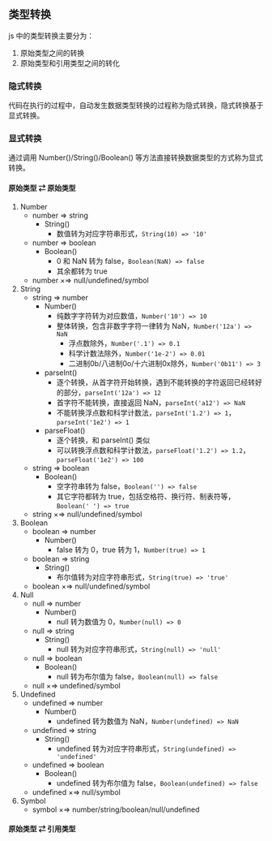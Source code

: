## 类型转换

js 中的类型转换主要分为：

1. 原始类型之间的转换
2. 原始类型和引用类型之间的转化

### 隐式转换

代码在执行的过程中，自动发生数据类型转换的过程称为隐式转换，隐式转换基于显式转换。

### 显式转换

通过调用 Number()/String()/Boolean() 等方法直接转换数据类型的方式称为显式转换。

#### 原始类型 ⇄ 原始类型

1. Number
   - number => string
     - String()
       - 数值转为对应字符串形式，`String(10) => '10'`
   - number => boolean
     - Boolean()
       - 0 和 NaN 转为 false，`Boolean(NaN) => false`
       - 其余都转为 true
   - number ×=> null/undefined/symbol
2. String
   - string => number
     - Number()
       - 纯数字字符转为对应数值，`Number('10') => 10`
       - 整体转换，包含非数字字符一律转为 NaN，`Number('12a') => NaN`
         - 浮点数除外，`Number('.1') => 0.1`
         - 科学计数法除外，`Number('1e-2') => 0.01`
         - 二进制0b/八进制0o/十六进制0x除外，`Number('0b11') => 3`
     - parseInt()
       - 逐个转换，从首字符开始转换，遇到不能转换的字符返回已经转好的部分，`parseInt('12a') => 12`
       - 首字符不能转换，直接返回 NaN，`parseInt('a12') => NaN`
       - 不能转换浮点数和科学计数法，`parseInt('1.2') => 1`，`parseInt('1e2') => 1`
     - parseFloat()
       - 逐个转换，和 parseInt() 类似
       - 可以转换浮点数和科学计数法，`parseFloat('1.2') => 1.2`，`parseFloat('1e2') => 100`
   - string => boolean
     - Boolean()
       - 空字符串转为 false，`Boolean('') => false`
       - 其它字符都转为 true，包括空格符、换行符、制表符等，`Boolean(' ') => true`
   - string ×=> null/undefined/symbol
3. Boolean
   - boolean =>  number
     - Number()
       - false 转为 0，true 转为 1，`Number(true) => 1`
   - boolean => string
     - String()
       - 布尔值转为对应字符串形式，`String(true) => 'true'`
   - boolean ×=> null/undefined/symbol
4. Null
   - null => number
     - Number()
       - null 转为数值为 0，`Number(null) => 0`
   - null => string
     - String()
       - null 转为对应字符串形式，`String(null) => 'null'`
   - null => boolean
     - Boolean()
       - null 转为布尔值为 false，`Boolean(null) => false`
   - null ×=> undefined/symbol
5. Undefined
   - undefined => number
     - Number()
       - undefined 转为数值为 NaN，`Number(undefined) => NaN`
   - undefined => string
     - String()
       - undefined 转为对应字符串形式，`String(undefined) => 'undefined'`
   - undefined => boolean
     - Boolean()
       - undefined 转为布尔值为 false，`Boolean(undefined) => false`
   - undefined ×=> null/symbol
6. Symbol
   - symbol ×=> number/string/boolean/null/undefined

#### 原始类型 ⇄ 引用类型

